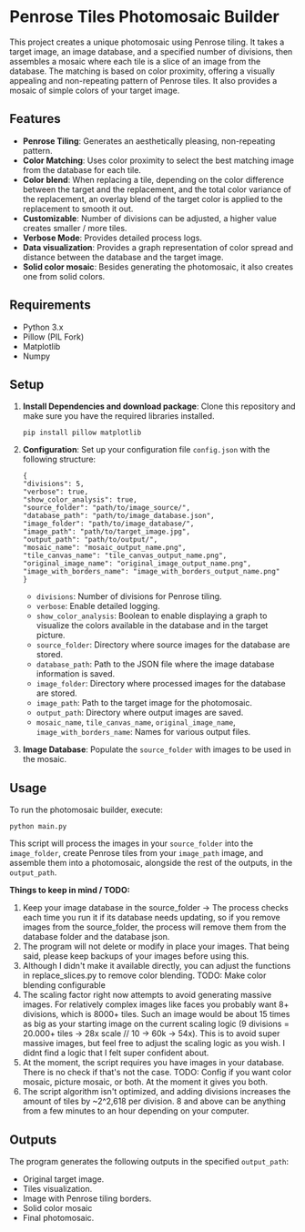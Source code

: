 # Penrose Tiles Photomosaic Builder

This project creates a unique photomosaic using Penrose tiling. It takes a target image, an image database, and a specified number of divisions, then assembles a mosaic where each tile is a slice of an image from the database. The matching is based on color proximity, offering a visually appealing and non-repeating pattern of Penrose tiles. It also provides a mosaic of simple colors of your target image. 

## Features

- **Penrose Tiling**: Generates an aesthetically pleasing, non-repeating pattern.
- **Color Matching**: Uses color proximity to select the best matching image from the database for each tile.
- **Color blend**: When replacing a tile, depending on the color difference between the target and the replacement, and the total color variance of the replacement, an overlay blend of the target color is applied to the replacement to smooth it out. 
- **Customizable**: Number of divisions can be adjusted, a higher value creates smaller / more tiles. 
- **Verbose Mode**: Provides detailed process logs.
- **Data visualization**: Provides a graph representation of color spread and distance between the database and the target image. 
- **Solid color mosaic**: Besides generating the photomosaic, it also creates one from solid colors. 

## Requirements

- Python 3.x
- Pillow (PIL Fork)
- Matplotlib
- Numpy

## Setup

1. **Install Dependencies and download package**:
    Clone this repository and make sure you have the required libraries installed. 

    ```
    pip install pillow matplotlib 
    ```
    
2. **Configuration**: Set up your configuration file `config.json` with the following structure:
    
    ```
   { 
    "divisions": 5, 
    "verbose": true, 
    "show_color_analysis": true,
    "source_folder": "path/to/image_source/", 
    "database_path": "path/to/image_database.json", 
    "image_folder": "path/to/image_database/", 
    "image_path": "path/to/target_image.jpg",
    "output_path": "path/to/output/", 
    "mosaic_name": "mosaic_output_name.png", 
    "tile_canvas_name": "tile_canvas_output_name.png", 
    "original_image_name": "original_image_output_name.png", 
    "image_with_borders_name": "image_with_borders_output_name.png"
   }
    ```
    - `divisions`: Number of divisions for Penrose tiling.
    - `verbose`: Enable detailed logging.
    - `show_color_analysis`: Boolean to enable displaying a graph to visualize the colors available in the database and in the target picture. 
    - `source_folder`: Directory where source images for the database are stored.
    - `database_path`: Path to the JSON file where the image database information is saved.
    - `image_folder`: Directory where processed images for the database are stored.
    - `image_path`: Path to the target image for the photomosaic.
    - `output_path`: Directory where output images are saved.
    - `mosaic_name`, `tile_canvas_name`, `original_image_name`, `image_with_borders_name`: Names for various output files.
3. **Image Database**: Populate the `source_folder` with images to be used in the mosaic.

## Usage

To run the photomosaic builder, execute:

```
python main.py
```

This script will process the images in your `source_folder` into the `image_folder`, create Penrose tiles from your `image_path` image, and assemble them into a photomosaic, alongside the rest of the outputs, in the `output_path`. 

**Things to keep in mind / TODO:**
1. Keep your image database in the source_folder -> The process checks each time you run it if its database needs updating, so if you remove images from the source_folder, the process will remove them from the database folder and the database json. 
2. The program will not delete or modify in place your images. That being said, please keep backups of your images before using this. 
3. Although I didn't make it available directly, you can adjust the functions in replace_slices.py to remove color blending. TODO: Make color blending configurable
4. The scaling factor right now attempts to avoid generating massive images. For relatively complex images like faces you probably want 8+ divisions, which is 8000+ tiles. Such an image would be about 15 times as big as your starting image on the current scaling logic (9 divisions = 20.000+ tiles -> 28x scale // 10 -> 60k -> 54x). This is to avoid super massive images, but feel free to adjust the scaling logic as you wish. I didnt find a logic that I felt super confident about. 
5. At the moment, the script requires you have images in your database. There is no check if that's not the case. TODO: Config if you want color mosaic, picture mosaic, or both. At the moment it gives you both. 
6. The script algorithm isn't optimized, and adding divisions increases the amount of tiles by ~2^2,618 per division. 8 and above can be anything from a few minutes to an hour depending on your computer. 

## Outputs

The program generates the following outputs in the specified `output_path`:

- Original target image.
- Tiles visualization.
- Image with Penrose tiling borders.
- Solid color mosaic
- Final photomosaic.